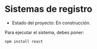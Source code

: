 <h1>Sistemas de registro</h1>

- Estado del proyecto: En construcción.

Para ejecutar el sistema, debes poner:

``npm install react``
